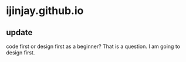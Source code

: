 ijinjay.github.io
====================

update
---
code first or design first as a beginner? That is a question. I am going to design first.

